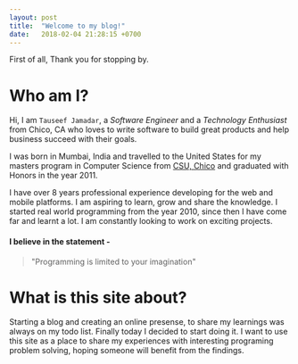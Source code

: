 ```yaml
---
layout: post
title:  "Welcome to my blog!"
date:   2018-02-04 21:28:15 +0700
---
```

First of all, Thank you for stopping by.

# Who am I?
Hi, I am `Tauseef Jamadar`, a *Software Engineer* and a *Technology Enthusiast* from Chico, CA who loves to write software to build great products
and help business succeed with their goals. 

I was born in Mumbai, India and travelled to the United States for my masters program in Computer Science from [CSU, Chico][csu-chico] and graduated with Honors in the year 2011.

I have over 8 years professional experience developing for the web and mobile platforms. I am aspiring to learn, grow and share the knowledge. I started real world programming from the year 2010, since then I have come far and learnt a lot. I am constantly looking to work on exciting projects.

#### I believe in the statement -
> "Programming is limited to your imagination"


# What is this site about?
Starting a blog and creating an online presense, to share my learnings was always on my todo list. Finally today I decided to start doing it.
I want to use this site as a place to share my experiences with interesting programing problem solving, hoping someone will benefit from the findings.

[csu-chico]:  http://www.csuchico.edu/